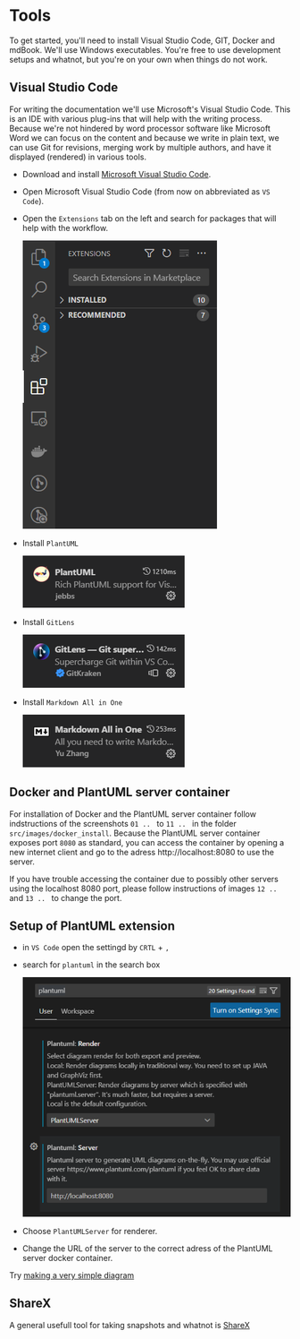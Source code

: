 # Tools

To get started, you'll need to install Visual Studio Code, GIT, Docker and mdBook. We'll use Windows executables. You're free to use development setups and whatnot, but you're on your own when things do not work.

## Visual Studio Code

For writing the documentation we'll use Microsoft's Visual Studio Code. This is an IDE with various plug-ins that will help with the writing process.
Because we're not hindered by word processor software like Microsoft Word we can focus on the content and because we write in plain text, we can use Git for revisions, merging work by multiple authors, and have it displayed (rendered) in various tools.

- Download and install [Microsoft Visual Studio Code](https://code.visualstudio.com/).
- Open Microsoft Visual Studio Code (from now on abbreviated as `VS Code`).
- Open the `Extensions` tab on the left and search for packages that will help with the workflow.
 
  ![Extensions](./images/code_extensions.png "Visual Code Extensions")
- Install `PlantUML`
  
  ![PlantUML](./images/code_plantuml.png "PlantUML")

- Install `GitLens`

  ![GitLens](./images/code_gitlens.png "GitLens")

- Install `Markdown All in One`
  
  ![MarkdownAllinOne](./images/code_markdownallinone.png "Markdown All in One")

## Docker and PlantUML server container

For installation of Docker and the PlantUML server container follow indstructions of the screenshots `01 .. ` to `11 .. ` in the folder `src/images/docker_install`. Because the PlantUML server container exposes port `8080` as standard, you can access the container by opening a new internet client and go to the adress http://localhost:8080 to use the server.

If you have trouble accessing the container due to possibly other servers using the localhost 8080 port, please follow instructions of images `12 .. ` and `13 .. ` to change the port.

## Setup of PlantUML extension

- in `VS Code` open the settingd by `CRTL` + `,`
- search for `plantuml` in the search box
  
  ![VSCodePlantUmlSetting](./images/code_plantuml_settings.png "PlantUML settings")

- Choose `PlantUMLServer` for renderer.
- Change the URL of the server to the correct adress of the PlantUML server docker container.

Try [making a very simple diagram ](./Usage.md#create-a-plantuml-picture)

## ShareX

A general usefull tool for taking snapshots and whatnot is [ShareX](https://getsharex.com/downloads)